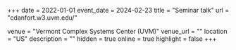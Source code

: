 +++
date =  2022-01-01
event_date = 2024-02-23
title = "Seminar talk"
url = "cdanfort.w3.uvm.edu/"

venue = "Vermont Complex Systems Center (UVM)"
venue_url = ""
location = "US"
description = ""
hidden = true
online = true
highlight = false
+++